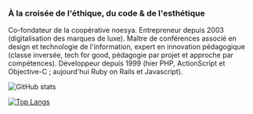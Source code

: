 ### À la croisée de l'éthique, du code & de l'esthétique

Co-fondateur de la coopérative noesya. Entrepreneur depuis 2003 (digitalisation des marques de luxe). Maître de conférences associé en design et technologie de l'information, expert en innovation pédagogique (classe inversée, tech for good, pédagogie par projet et approche par compétences). Développeur depuis 1999 (hier PHP, ActionScript et Objective-C ; aujourd'hui Ruby on Rails et Javascript).

![GitHub stats](https://github-readme-stats.vercel.app/api?username=arnaudlevy&count_private=true)

[![Top Langs](https://github-readme-stats.vercel.app/api/top-langs/?username=arnaudlevy&layout=compact&langs_count=20)](https://github.com/anuraghazra/github-readme-stats)

